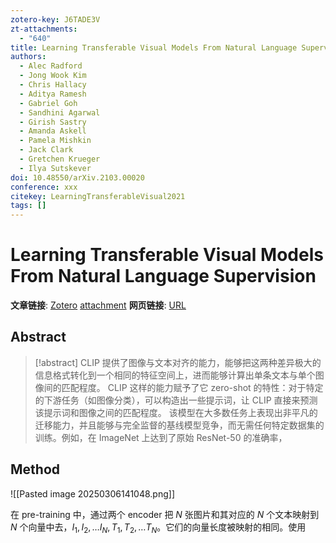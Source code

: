 ```yaml
---
zotero-key: J6TADE3V
zt-attachments:
  - "640"
title: Learning Transferable Visual Models From Natural Language Supervision
authors:
  - Alec Radford
  - Jong Wook Kim
  - Chris Hallacy
  - Aditya Ramesh
  - Gabriel Goh
  - Sandhini Agarwal
  - Girish Sastry
  - Amanda Askell
  - Pamela Mishkin
  - Jack Clark
  - Gretchen Krueger
  - Ilya Sutskever
doi: 10.48550/arXiv.2103.00020
conference: xxx
citekey: LearningTransferableVisual2021
tags: []
---
```

# Learning Transferable Visual Models From Natural Language Supervision

**文章链接**: [Zotero](zotero://select/library/items/J6TADE3V) [attachment](<file:///home/ilot/Documents/Zotero/storage/YCV3WJGW/Radford%20%E7%AD%89%20-%202021%20-%20Learning%20Transferable%20Visual%20Models%20From%20Natural%20Language%20Supervision.pdf>)
**网页链接**: [URL](http://arxiv.org/abs/2103.00020)
## Abstract

>[!abstract]
> CLIP 提供了图像与文本对齐的能力，能够把这两种差异极大的信息格式转化到一个相同的特征空间上，进而能够计算出单条文本与单个图像间的匹配程度。
> CLIP 这样的能力赋予了它 zero-shot 的特性：对于特定的下游任务（如图像分类），可以构造出一些提示词，让 CLIP 直接来预测该提示词和图像之间的匹配程度。
> 该模型在大多数任务上表现出非平凡的迁移能力，并且能够与完全监督的基线模型竞争，而无需任何特定数据集的训练。例如，在 ImageNet 上达到了原始 ResNet-50 的准确率，



## Method

![[Pasted image 20250306141048.png]]

在 pre-training 中，通过两个 encoder 把 $N$ 张图片和其对应的 $N$ 个文本映射到 $N$ 个向量中去，$I_{1},I_{2},\dots I_{N},T_{1},T_{2},\dots T_{N}$。它们的向量长度被映射的相同。使用